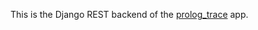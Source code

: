 This is the Django REST backend of the [prolog_trace](https://github.com/watchduck/prolog_trace) app.

